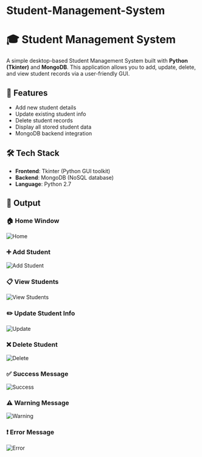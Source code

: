 # Student-Management-System

# 🎓 Student Management System

A simple desktop-based Student Management System built with **Python (Tkinter)** and **MongoDB**. This application allows you to add, update, delete, and view student records via a user-friendly GUI.

## 🚀 Features

- Add new student details
- Update existing student info
- Delete student records
- Display all stored student data
- MongoDB backend integration

## 🛠️ Tech Stack

- **Frontend**: Tkinter (Python GUI toolkit)
- **Backend**: MongoDB (NoSQL database)
- **Language**: Python 2.7


## 📸 Output

### 🏠 Home Window
![Home](screenshots/1_home.png)

### ➕ Add Student
![Add Student](screenshots/2_add_student.png)

### 📋 View Students
![View Students](screenshots/3_view_students.png)

### ✏️ Update Student Info
![Update](screenshots/4_update.png)

### ❌ Delete Student
![Delete](screenshots/5_delete.png)

### ✅ Success Message
![Success](screenshots/6_success_message.png)

### ⚠️ Warning Message
![Warning](screenshots/7_warning_message.png)

### ❗ Error Message
![Error](screenshots/8_error_message.png)





